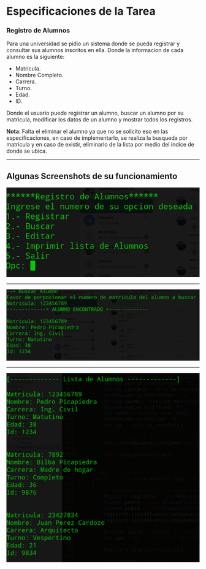 # Especificaciones de la Tarea
### Registro de Alumnos
Para una universidad se pidio un sistema donde se pueda registrar y consultar sus alumnos inscritos en ella. Donde la informacion de cada alumno es la siguiente:

- Matricula.
- Nombre Completo.
- Carrera.
- Turno.
- Edad.
- ID.

Donde el usuario puede registrar un alumno, buscar un alumno por su matricula, modificar los datos de un alumno y mostrar todos los registros.

**Nota**: Falta el eliminar el alumno ya que no se solicito eso en las especificaciones, en caso de implementarlo, se realiza la busqueda por matricula y en caso de existir, eliminarlo de la lista por medio del indice de donde se ubica.

---
## Algunas Screenshots de su funcionamiento
![S1](Screenshots/1.png)

---
![S3](Screenshots/3.png)

---
![S5](Screenshots/5.png)
